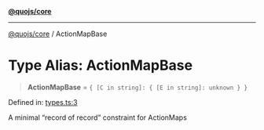 [**@quojs/core**](../README.md)

***

[@quojs/core](../README.md) / ActionMapBase

# Type Alias: ActionMapBase

> **ActionMapBase** = `{ [C in string]: { [E in string]: unknown } }`

Defined in: [types.ts:3](https://github.com/quojs/quojs/blob/77e60321cd9a639207281caa83e9258935b2bfc1/packages/core/src/types.ts#L3)

A minimal “record of record” constraint for ActionMaps
